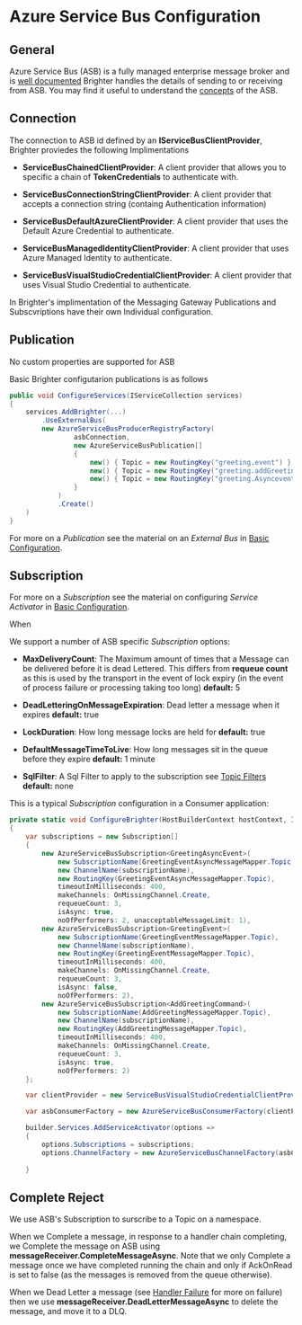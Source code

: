# Azure Service Bus Configuration

## General
Azure Service Bus (ASB) is a fully managed enterprise message broker and is [well documented](https://docs.microsoft.com/en-us/azure/service-bus-messaging/) Brighter handles the details of sending to or receiving from ASB.  You may find it useful to understand the [concepts](https://docs.microsoft.com/en-us/azure/service-bus-messaging/service-bus-queues-topics-subscriptions) of the ASB.

## Connection
The connection to ASB id defined by an **IServiceBusClientProvider**, Brighter proviedes the following Implimentations

* **ServiceBusChainedClientProvider**: A client provider that allows you to specific a chain of **TokenCredentials** to authenticate with.

* **ServiceBusConnectionStringClientProvider**: A client provider that accepts a connection string (containg Authentication information)

* **ServiceBusDefaultAzureClientProvider**: A client provider that uses the Default Azure Credential to authenticate.

* **ServiceBusManagedIdentityClientProvider**: A client provider that uses Azure Managed Identity to authenticate.

* **ServiceBusVisualStudioCredentialClientProvider**: A client provider that uses Visual Studio Credential to authenticate.

In Brighter's implimentation of the Messaging Gateway Publications and Subscvriptions have their own Individual configuration.

## Publication

No custom properties are supported for ASB

Basic Brighter configutarion publications is as follows

``` csharp
public void ConfigureServices(IServiceCollection services)
{
    services.AddBrighter(...)
        .UseExternalBus(
        new AzureServiceBusProducerRegistryFactory(
                asbConnection,
                new AzureServiceBusPublication[]
                {
                    new() { Topic = new RoutingKey("greeting.event") },
                    new() { Topic = new RoutingKey("greeting.addGreetingCommand") },
                    new() { Topic = new RoutingKey("greeting.Asyncevent") }
                }
            )
            .Create()
    )
}
```

For more on a *Publication* see the material on an *External Bus* in [Basic Configuration](/contents/BrighterBasicConfiguration.md#using-an-external-bus).

## Subscription

For more on a *Subscription* see the material on configuring *Service Activator* in [Basic Configuration](/contents/BrighterBasicConfiguration.md#configuring-the-service-activator).

When 

We support a number of ASB specific *Subscription* options:

* **MaxDeliveryCount**: The Maximum amount of times that a Message can be delivered before it is dead Lettered. This differs from **requeue count** as this is used by the transport in the event of lock expiry (in the event of process failure or processing taking too long) **default:** 5

* **DeadLetteringOnMessageExpiration**: Dead letter a message when it expires **default:** true

* **LockDuration**: How long message locks are held for **default:** true

* **DefaultMessageTimeToLive**: How long messages sit in the queue before they expire **default:** 1 minute

* **SqlFilter**: A Sql Filter to apply to the subscription see [Topic Filters](https://docs.microsoft.com/en-us/azure/service-bus-messaging/topic-filters) **default:** none


This is a typical *Subscription* configuration in a Consumer application:

``` csharp
private static void ConfigureBrighter(HostBuilderContext hostContext, IServiceCollection services)
{
    var subscriptions = new Subscription[]
    {
        new AzureServiceBusSubscription<GreetingAsyncEvent>(
            new SubscriptionName(GreetingEventAsyncMessageMapper.Topic),
            new ChannelName(subscriptionName),
            new RoutingKey(GreetingEventAsyncMessageMapper.Topic),
            timeoutInMilliseconds: 400,
            makeChannels: OnMissingChannel.Create,
            requeueCount: 3,
            isAsync: true,
            noOfPerformers: 2, unacceptableMessageLimit: 1),
        new AzureServiceBusSubscription<GreetingEvent>(
            new SubscriptionName(GreetingEventMessageMapper.Topic),
            new ChannelName(subscriptionName),
            new RoutingKey(GreetingEventMessageMapper.Topic),
            timeoutInMilliseconds: 400,
            makeChannels: OnMissingChannel.Create,
            requeueCount: 3,
            isAsync: false,
            noOfPerformers: 2),
        new AzureServiceBusSubscription<AddGreetingCommand>(
            new SubscriptionName(AddGreetingMessageMapper.Topic),
            new ChannelName(subscriptionName),
            new RoutingKey(AddGreetingMessageMapper.Topic),
            timeoutInMilliseconds: 400,
            makeChannels: OnMissingChannel.Create,
            requeueCount: 3,
            isAsync: true,
            noOfPerformers: 2)
    };

    var clientProvider = new ServiceBusVisualStudioCredentialClientProvider("my-awesome-asb.servicebus.windows.net");

    var asbConsumerFactory = new AzureServiceBusConsumerFactory(clientProvider);

    builder.Services.AddServiceActivator(options =>
    {
        options.Subscriptions = subscriptions;
        options.ChannelFactory = new AzureServiceBusChannelFactory(asbConsumerFactory);
        
    }
```

## Complete Reject

We use ASB's Subscription to surscribe to a Topic on a namespace.

When we Complete a message, in response to a handler chain completing, we Complete the message on ASB using **messageReceiver.CompleteMessageAsync**. Note that we only Complete a message once we have completed running the chain and only if AckOnRead is set to false (as the messages is removed from the queue otherwise).

When we Dead Letter a message (see [Handler Failure](/contents/HandlerFailure.md) for more on failure) then we use **messageReceiver.DeadLetterMessageAsync** to delete the message, and move it to a DLQ.